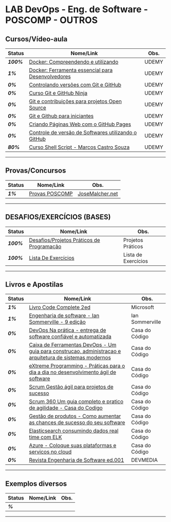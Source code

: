 # LAB DevOps - Eng. de Software - POSCOMP - OUTROS

## Cursos/Vídeo-aula

| **Status**  | **Nome/Link**  | **Obs.**  |
|---|---|---|
| **_100%_** | [ Docker: Compreendendo e utilizando  ](https://github.com/josemalcher/udemy-Docker-Compreendendo-e-utilizando)  | UDEMY |
| **_1%_** |   [ Docker: Ferramenta essencial para Desenvolvedores ](https://github.com/josemalcher/Udemy-Docker-Ferramenta-essencial-para-Desenvolvedores)  | UDEMY |
| **_0%_** |   [ Controlando versões com Git e GitHub  ](#)  | UDEMY  |
| **_0%_** |   [ Curso Git e GitHub Ninja ](#)  | UDEMY  |
| **_0%_** |   [ Git e contribuições para projetos Open Source ](#)  | UDEMY  |
| **_0%_** |   [ Git e Github para iniciantes ](#)  | UDEMY  |
| **_0%_** |   [ Criando Páginas Web com o GitHub Pages ](#)  | UDEMY  |
| **_0%_** |   [ Controle de versão de Softwares utilizando o GitHub ](#)  | UDEMY  |
| **_80%_** |  [ Curso Shell Script - Marcos Castro Souza ](https://github.com/josemalcher/shell-script-CursoMarcosCastroSouza)  | UDEMY  |

------------

## Provas/Concursos

| **Status**  | **Nome/Link**  | **Obs.**  |
|---|---|---|
| **_1%_** |  [ Provas POSCOMP ](https://github.com/josemalcher/POSCOMP)  |  [JoseMalcher.net](https://josemalcher.net/concursos/poscomp-mapeamento-das-disciplinas-para-2019/)  |

------------

## DESAFIOS/EXERCÍCIOS (BASES)

| **Status**  | **Nome/Link**  | **Obs.**  |
|---|---|---|
| **_100%_** | [Desafios/Projetos Práticos de Programação](https://github.com/josemalcher/ListaDeDesafiosProgramacao)  | Projetos Práticos  |
| **_100%_** | [Lista De Exercícios](https://github.com/josemalcher/ListaDeExerciciosProgramacao)  | Lista de Exercícios  |

------------

## Livros e Apostilas

| **Status**  | **Nome/Link**  | **Obs.**  |
|---|---|---|
| **_1%_** |  [Livro Code Complete 2ed](https://github.com/josemalcher/LIVRO-Code-Complete-2ed)  | Microsoft |
| **_1%_** |  [Engenharia de software - Ian Sommerville - 9 edição](https://github.com/josemalcher/Livro-Engenharia-de-software-Ian-Sommerville-9-edicao)  | Ian Sommerville |
| **_0%_** |  [DevOps Na prática - entrega de software confiável e automatizada ](#)  | Casa do Código |
| **_0%_** |  [Caixa de Ferramentas DevOps - Um guia para construcao, administracao e arquitetura de sistemas modernos](#)  | Casa do Código |
| **_0%_** |  [eXtreme Programming - Práticas para o dia a dia no desenvolvimento ágil de software](#)  | Casa do Código |
| **_0%_** |  [Scrum Gestão ágil para projetos de sucesso](#)  | Casa do Código |
| **_0%_** |  [Scrum 360 Um guia completo e pratico de agilidade - Casa do Codigo](#)  | Casa do Código |
| **_0%_** |  [Gestão de produtos - Como aumentar as chances de sucesso do seu software](#)  | Casa do Código |
| **_0%_** |  [Elasticsearch consumindo dados real time com ELK](#)  | Casa do Código |
| **_0%_** |  [Azure - Coloque suas plataformas e servicos no cloud](#)  | Casa do Código |
| **_0%_** |  [Revista Engenharia de Software ed.001](#)  | DEVMEDIA |

------------

## Exemplos diversos

| **Status**  | **Nome/Link**  | **Obs.**  |
|---|---|---|
| **_%_** |  []()  |   |

------------